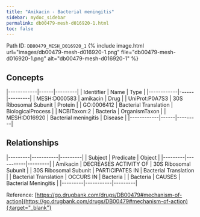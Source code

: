 ```yaml
---
title: "Amikacin - Bacterial meningitis"
sidebar: mydoc_sidebar
permalink: db00479-mesh-d016920-1.html
toc: false 
---
```



Path ID: `DB00479_MESH_D016920_1`
{% include image.html url="images/db00479-mesh-d016920-1.png" file="db00479-mesh-d016920-1.png" alt="db00479-mesh-d016920-1" %}

## Concepts

|------------|------|---------|
| Identifier | Name | Type    |
|------------|------|---------|
| MESH:D000583 | amikacin | Drug |
| UniProt:P0A7S3 | 30S Ribosomal Subunit | Protein |
| GO:0006412 | Bacterial Translation | BiologicalProcess |
| NCBITaxon:2 | Bacteria | OrganismTaxon |
| MESH:D016920 | Bacterial meningitis | Disease |
|------------|------|---------|

## Relationships

|---------|-----------|---------|
| Subject | Predicate | Object  |
|---------|-----------|---------|
| Amikacin | DECREASES ACTIVITY OF | 30S Ribosomal Subunit |
| 30S Ribosomal Subunit | PARTICIPATES IN | Bacterial Translation |
| Bacterial Translation | OCCURS IN | Bacteria |
| Bacteria | CAUSES | Bacterial Meningitis |
|---------|-----------|---------|

Reference: [https://go.drugbank.com/drugs/DB00479#mechanism-of-action](https://go.drugbank.com/drugs/DB00479#mechanism-of-action){:target="_blank"}